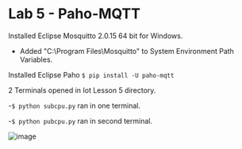 # Lab 5 - Paho-MQTT

Installed Eclipse Mosquitto 2.0.15 64 bit for Windows.
- Added "C:\Program Files\Mosquitto" to System Environment Path Variables.

Installed Eclipse Paho
```$ pip install -U paho-mqtt```

2 Terminals opened in Iot Lesson 5 directory. 

-```$ python subcpu.py``` ran in one terminal.

-```$ python pubcpu.py``` ran in second terminal.

![image](https://user-images.githubusercontent.com/37707211/236575368-87b422a9-a2dc-4e2a-9126-9456a221d2ad.png)
